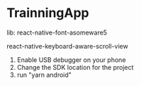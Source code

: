

# TrainningApp

lib: react-native-font-asomeware5

react-native-keyboard-aware-scroll-view

1. Enable USB debugger on your phone
2. Change the SDK location for the project
3. run "yarn android"
